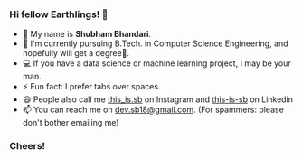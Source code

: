 ### Hi fellow Earthlings! 👋
- 📛 My name is **Shubham Bhandari**. 
- 🏫 I'm currently pursuing B.Tech. in Computer Science Engineering, and hopefully will get a degree🤞.
- 💻 If you have a data science or machine learning project, I may be your man.
- ⚡ Fun fact: I prefer tabs over spaces.
- 😄 People also call me [this_is.sb](https://www.instagram.com/this_is.sb/) on Instagram and [this-is-sb](https://www.linkedin.com/in/this-is-sb/) on Linkedin
- 📫 You can reach me on dev.sb18@gmail.com. (For spammers: please don't bother emailing me)

### Cheers!


<!--
**dev-SB/dev-SB** is a ✨ _special_ ✨ repository because its `README.md` (this file) appears on your GitHub profile.

Here are some ideas to get you started:

- 🔭 I’m currently working on ...
- 🌱 I’m currently learning ...
- 👯 I’m looking to collaborate on ...
- 🤔 I’m looking for help with ...
- 💬 Ask me about ...
- 📫 How to reach me: ...
- 😄 Pronouns: ...📛 
- ⚡ Fun fact: ...
-->
